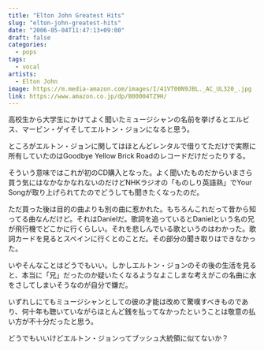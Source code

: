 ```yaml
---
title: "Elton John Greatest Hits"
slug: "elton-john-greatest-hits"
date: "2006-05-04T11:47:13+09:00"
draft: false
categories:
  - pops
tags: 
  - vocal
artists:
  - Elton John
image: https://m.media-amazon.com/images/I/41VT00N9JBL._AC_UL320_.jpg
link: https://www.amazon.co.jp/dp/B00004TZ9H/
---
```

高校生から大学生にかけてよく聞いたミュージシャンの名前を挙げるとエルビス、マービン・ゲイそしてエルトン・ジョンになると思う。

ところがエルトン・ジョンに関してはほとんどレンタルで借りてただけで実際に所有していたのはGoodbye Yellow Brick Roadのレコードだけだったりする。

そういう意味ではこれが初のCD購入となった。よく聞いたものだからいまさら買う気にはなかなかなれないのだけどNHKラジオの「ものしり英語熟」でYour Songが取り上げられてたのでどうしても聞きたくなったのだ。

ただ買った後は目的の曲よりも別の曲に惹かれた。もちろんこれだって昔から知ってる曲なんだけど。それはDanielだ。歌詞を追っているとDanielという名の兄が飛行機でどこかに行くらしい。それを悲しんでいる歌というのはわかった。歌詞カードを見るとスペインに行くとのことだ。その部分の聞き取りはできなかった。

いやそんなことはどうでもいい。しかしエルトン・ジョンのその後の生活を見ると、本当に「兄」だったのか疑いたくなるようなよこしまな考えがこの名曲に水をさしてしまいそうなのが自分で嫌だ。

いずれしにてもミュージシャンとしての彼の才能は改めて驚嘆すべきものであり、何十年も聴いていながらほとんど銭を払ってなかったということは敬意の払い方が不十分だったと思う。

どうでもいいけどエルトン・ジョンってブッシュ大統領に似てないか？
